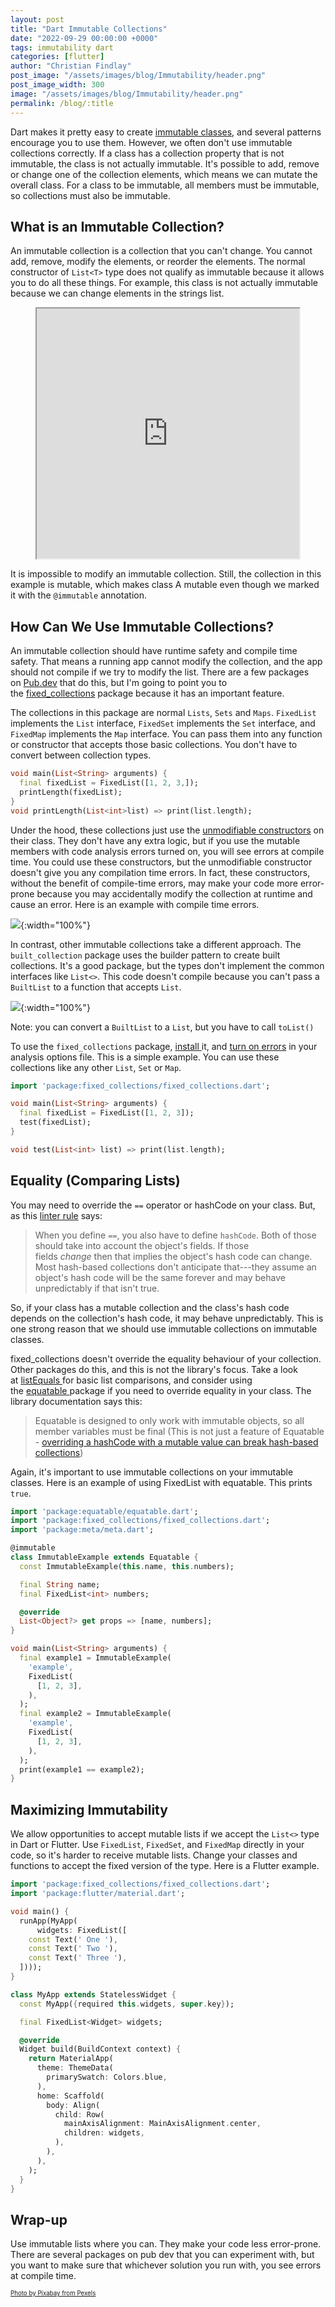 ```yaml
---
layout: post
title: "Dart Immutable Collections"
date: "2022-09-29 00:00:00 +0000"
tags: immutability dart
categories: [flutter]
author: "Christian Findlay"
post_image: "/assets/images/blog/Immutability/header.png"
post_image_width: 300
image: "/assets/images/blog/Immutability/header.png"
permalink: /blog/:title
---
```


Dart makes it pretty easy to create [immutable classes](https://en.wikipedia.org/wiki/Immutable_object), and several patterns encourage you to use them. However, we often don't use immutable collections correctly. If a class has a collection property that is not immutable, the class is not actually immutable. It's possible to add, remove or change one of the collection elements, which means we can mutate the overall class. For a class to be immutable, all members must be immutable, so collections must also be immutable.

What is an Immutable Collection?
--------------------------------

An immutable collection is a collection that you can't change. You cannot add, remove, modify the elements, or reorder the elements. The normal constructor of `List<T>` type does not qualify as immutable because it allows you to do all these things. For example, this class is not actually immutable because we can change elements in the strings list.


<figure>
  <iframe style="width:99%;height:400px;" src="https://dartpad.dev/embed-inline.html?id=efe0676acbcf2abd74d37c74ebb25d23"></iframe>
</figure>

It is impossible to modify an immutable collection. Still, the collection in this example is mutable, which makes class A mutable even though we marked it with the `@immutable` annotation.

How Can We Use Immutable Collections?
-------------------------------------

An immutable collection should have runtime safety and compile time safety. That means a running app cannot modify the collection, and the app should not compile if we try to modify the list. There are a few packages on [Pub.dev](https://pub.dev/) that do this, but I'm going to point you to the [fixed_collections](https://pub.dev/packages/fixed_collections) package because it has an important feature.

The collections in this package are normal `Lists`, `Sets` and `Maps`. `FixedList` implements the `List` interface, `FixedSet` implements the `Set` interface, and `FixedMap` implements the `Map` interface. You can pass them into any function or constructor that accepts those basic collections. You don't have to convert between collection types.

```dart
void main(List<String> arguments) {
  final fixedList = FixedList([1, 2, 3,]);
  printLength(fixedList);
}
void printLength(List<int>list) => print(list.length);
```

Under the hood, these collections just use the [unmodifiable constructors](https://api.flutter.dev/flutter/dart-core/List/List.unmodifiable.html) on their class. They don't have any extra logic, but if you use the mutable members with code analysis errors turned on, you will see errors at compile time. You could use these constructors, but the unmodifiable constructor doesn't give you any compilation time errors. In fact, these constructors, without the benefit of compile-time errors, may make your code more error-prone because you may accidentally modify the collection at runtime and cause an error. Here is an example with compile time errors.

![](/assets/images/blog/immutability/error.png){:width="100%"}

In contrast, other immutable collections take a different approach. The `built_collection` package uses the builder pattern to create built collections. It's a good package, but the types don't implement the common interfaces like `List<>`. This code doesn't compile because you can't pass a `BuiltList` to a function that accepts `List`.

![](/assets/images/blog/immutability/error2.png){:width="100%"}

Note: you can convert a `BuiltList` to a `List`, but you have to call `toList()`

To use the `fixed_collections` package, [install ](https://pub.dev/packages/fixed_collections/install)it, and [turn on errors](https://pub.dev/packages/fixed_collections#errors) in your analysis options file. This is a simple example. You can use these collections like any other `List`, `Set` or `Map`.

```dart
import 'package:fixed_collections/fixed_collections.dart';

void main(List<String> arguments) {
  final fixedList = FixedList([1, 2, 3]);
  test(fixedList);
}

void test(List<int> list) => print(list.length);
```

Equality (Comparing Lists)
--------------------------

You may need to override the `==` operator or hashCode on your class. But, as this [linter rule](https://dart.dev/guides/language/effective-dart/design#avoid-defining-custom-equality-for-mutable-classes) says:

> When you define `==`, you also have to define `hashCode`. Both of those should take into account the object's fields. If those fields *change* then that implies the object's hash code can change. Most hash-based collections don't anticipate that---they assume an object's hash code will be the same forever and may behave unpredictably if that isn't true.

So, if your class has a mutable collection and the class's hash code depends on the collection's hash code, it may behave unpredictably. This is one strong reason that we should use immutable collections on immutable classes.

fixed_collections doesn't override the equality behaviour of your collection. Other packages do this, and this is not the library's focus. Take a look at [listEquals ](https://api.flutter.dev/flutter/foundation/listEquals.html)for basic list comparisons, and consider using the [equatable ](https://pub.dev/packages/equatable)package if you need to override equality in your class. The library documentation says this:

> Equatable is designed to only work with immutable objects, so all member variables must be final (This is not just a feature of Equatable - [overriding a hashCode with a mutable value can break hash-based collections](https://dart.dev/guides/language/effective-dart/design#avoid-defining-custom-equality-for-mutable-classes))

Again, it's important to use immutable collections on your immutable classes. Here is an example of using FixedList with equatable. This prints `true`.

```dart
import 'package:equatable/equatable.dart';
import 'package:fixed_collections/fixed_collections.dart';
import 'package:meta/meta.dart';

@immutable
class ImmutableExample extends Equatable {
  const ImmutableExample(this.name, this.numbers);

  final String name;
  final FixedList<int> numbers;

  @override
  List<Object?> get props => [name, numbers];
}

void main(List<String> arguments) {
  final example1 = ImmutableExample(
    'example',
    FixedList(
      [1, 2, 3],
    ),
  );
  final example2 = ImmutableExample(
    'example',
    FixedList(
      [1, 2, 3],
    ),
  );
  print(example1 == example2);
}
```

Maximizing Immutability
-----------------------

We allow opportunities to accept mutable lists if we accept the `List<>` type in Dart or Flutter. Use `FixedList`, `FixedSet`, and `FixedMap` directly in your code, so it's harder to receive mutable lists. Change your classes and functions to accept the fixed version of the type. Here is a Flutter example.

```dart
import 'package:fixed_collections/fixed_collections.dart';
import 'package:flutter/material.dart';

void main() {
  runApp(MyApp(
      widgets: FixedList([
    const Text(' One '),
    const Text(' Two '),
    const Text(' Three '),
  ])));
}

class MyApp extends StatelessWidget {
  const MyApp({required this.widgets, super.key});

  final FixedList<Widget> widgets;

  @override
  Widget build(BuildContext context) {
    return MaterialApp(
      theme: ThemeData(
        primarySwatch: Colors.blue,
      ),
      home: Scaffold(
        body: Align(
          child: Row(
            mainAxisAlignment: MainAxisAlignment.center,
            children: widgets,
          ),
        ),
      ),
    );
  }
}
```

Wrap-up
-------

Use immutable lists where you can. They make your code less error-prone. There are several packages on pub dev that you can experiment with, but you want to make sure that whichever solution you run with, you see errors at compile time.

<sub><sup>[Photo by Pixabay from Pexels](https://www.pexels.com/photo/gray-and-blue-land-form-158729)</sup></sub>